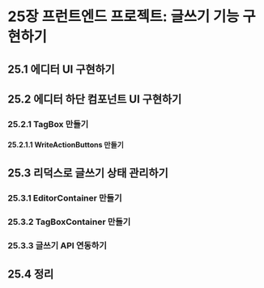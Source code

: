 # 25장 프런트엔드 프로젝트: 글쓰기 기능 구현하기

## 25.1 에디터 UI 구현하기

## 25.2 에디터 하단 컴포넌트 UI 구현하기
### 25.2.1 TagBox 만들기
#### 25.2.1.1 WriteActionButtons 만들기

## 25.3 리덕스로 글쓰기 상태 관리하기
### 25.3.1 EditorContainer 만들기
### 25.3.2 TagBoxContainer 만들기
### 25.3.3 글쓰기 API 연동하기

## 25.4 정리